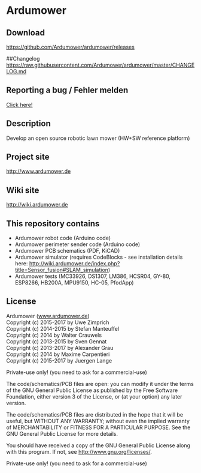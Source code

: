 # Ardumower

## Download
https://github.com/Ardumower/ardumower/releases

##Changelog
https://raw.githubusercontent.com/Ardumower/ardumower/master/CHANGELOG.md

## Reporting a bug / Fehler melden
[Click here!](https://github.com/Ardumower/ardumower/issues/new?title=Error+XYZ+%2F+Fehler+XYZ&body=Please+always+fill-in+below%2FBitte+unbedingt+ausf%C3%BCllen%21%0D%0A%0D%0A--English--%0D%0AYour+battery+voltage+%2812v%2C+24v%29%3A+24v%0D%0AYour+gear+motor+%28Ardumower%2C+other%29%3A+Ardumower+motor%0D%0AYour+Ardumower+software+version+%28pfodApp-%3EInfo%29%3A+890%0D%0AYour+Arduino+%28Mega+or+Due%29%3A+Mega+2560%0D%0AYour+PCB+version+%28printed+on+PCB%29%3A+0.5%0D%0AYour+PCB+mounted+parts+configuration+%28default+or+custom+and+how%29%3A+default%0D%0AOdometry+sensor+%28yes%2Fno%29%3F+yes%0D%0AArdumower+chassis+%28yes%2Fno%29%3F+yes%0D%0AExact+error+description%3A+...+%0D%0A%0D%0A--Deutsch--%0D%0ADeine+Akku-Spannung+%2812v%2C+24v%29%3A+24v%0D%0ADein+Antriebsmotor+%28Ardumower%2C+anderer%29%3A+Ardumower+Motor%0D%0ADeine+Ardumower-Software+Version%3A+%28pfodApp-%3EInfo%29%3A+890%0D%0ADeine+PCB-Version+%28siehe+Aufdruck%29%3A+0.5%0D%0ADein+Arduino+%28Mega+oder+Due%29%3A+Mega+2560%0D%0ADeine+PCB+Bauteilbest%C3%BCckung+%28Standard+oder+abweichend+und+wie%29%3A+Standard%0D%0AOdometrie+sensor+%28ja%2Fnein%29%3F+ja%0D%0AArdumower+Chassis+%28ja%2Fnein%29%3F+ja%0D%0AGenaue+Fehlerbeschreibung%3A+...%0D%0A) 

## Description
Develop an open source robotic lawn mower (HW+SW reference platform)

## Project site
http://www.ardumower.de

## Wiki site
http://wiki.ardumower.de

## This repository contains
* Ardumower robot code (Arduino code)
* Ardumower perimeter sender code (Arduino code)
* Ardumower PCB schematics (PDF, KiCAD)
* Ardumower simulator (requires CodeBlocks - see installation details here:  http://wiki.ardumower.de/index.php?title=Sensor_fusion#SLAM_simulation)
* Ardumower tests (MC33926, DS1307, LM386, HCSR04, GY-80, ESP8266, HB200A, MPU9150, HC-05, PfodApp)

## License
Ardumower (www.ardumower.de)
<br>Copyright (c) 2015-2017 by Uwe Zimprich
<br>Copyright (c) 2014-2015 by Stefan Manteuffel
<br>Copyright (c) 2014 by Walter Crauwels
<br>Copyright (c) 2013-2015 by Sven Gennat
<br>Copyright (c) 2013-2017 by Alexander Grau
<br>Copyright (c) 2014 by Maxime Carpentieri
<br>Copyright (c) 2015-2017 by Juergen Lange    

Private-use only! (you need to ask for a commercial-use)
 
The code/schematics/PCB files are open: you can modify it under the terms of the 
GNU General Public License as published by the Free Software Foundation, 
either version 3 of the License, or (at your option) any later version.

The code/schematics/PCB files are distributed in the hope that it will be useful,
but WITHOUT ANY WARRANTY; without even the implied warranty of
MERCHANTABILITY or FITNESS FOR A PARTICULAR PURPOSE.  See the
GNU General Public License for more details.

You should have received a copy of the GNU General Public License
along with this program.  If not, see <http://www.gnu.org/licenses/>.

Private-use only! (you need to ask for a commercial-use)

